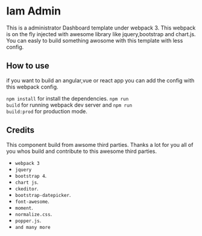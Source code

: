 Iam Admin
=================
This is a administrator Dashboard template under webpack 3. This webpack is on the fly injected
with awesome library like jquery,bootstrap and chart.js.
You can easly to build something awosome with this template with less config.


How to use
---------
 if you want to build an angular,vue or react app you can add the config with this webpack config.

 <code>npm install</code> for install the dependencies.
 <code>npm run build</code> for running webpack dev server and <code>npm run build:prod</code> for production mode.

Credits
-------
This component build from awsome third parties. Thanks a lot for you all of you whos build and contribute
to this awesome third parties.

* `webpack 3`
* `jquery`
* `bootstrap 4`.
* `chart js`.
* `ckeditor`.
* `bootstrap-datepicker`.
* `font-awesome`.
* `moment`.
* `normalize.css`.
* `popper.js`.
* `and many more`
